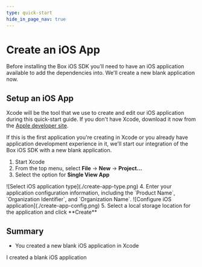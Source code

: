 ```yaml
---
type: quick-start
hide_in_page_nav: true
---
```


# Create an iOS App

Before installing the Box iOS SDK you'll need to have an iOS application
available to add the dependencies into. We'll create a new blank application
now.

## Setup an iOS App

Xcode will be the tool that we use to create and edit our iOS application
during this quick-start guide. If you don't have Xcode, download it now from the
[Apple developer site](https://developer.apple.com/xcode/).

If this is the first application you're creating in Xcode or you already have
application development experience in it, we'll start our integration of the
Box iOS SDK with a new blank application.

1. Start Xcode
2. From the top menu, select **File** -> **New** -> **Project...**
3. Select the option for **Single View App**
  <ImageFrame center>
    ![Select iOS application type](./create-app-type.png)
  </ImageFrame>
4. Enter your application configuration information, including the
  `Product Name`, `Organization Identifier`, and `Organization Name`.
   <ImageFrame center>
     ![Configure iOS application](./create-app-config.png)
   </ImageFrame>
5. Select a local storage location for the application and click **Create**
</Choice>

## Summary

* You created a new blank iOS application in Xcode

<Next>I created a blank iOS application</Next>
